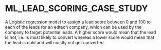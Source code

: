 # ML_LEAD_SCORING_CASE_STUDY
A Logistic regression model to assign a lead score between 0 and 100 to each of the leads for an edtech company, which can be used by the company to target potential leads. A higher score would mean that the lead is hot, i.e. is most likely to convert whereas a lower score would mean that the lead is cold and will mostly not get converted.
